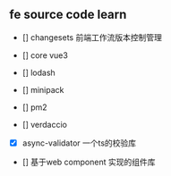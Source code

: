 ## fe source  code learn
- [] changesets  前端工作流版本控制管理

- [] core  vue3 

- [] lodash

- [] minipack

- [] pm2

- [] verdaccio

- [x] async-validator 一个ts的校验库

- []  基于web component 实现的组件库